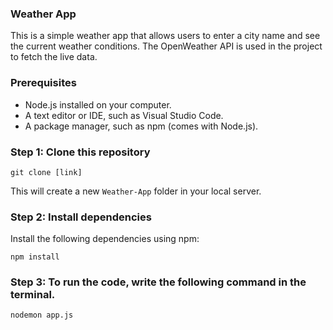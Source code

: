  ### Weather App

This is a simple weather app that allows users to enter a city name and see the current weather conditions. The OpenWeather API is used in the project to fetch the live data.

### Prerequisites

- Node.js installed on your computer.
- A text editor or IDE, such as Visual Studio Code.
- A package manager, such as npm (comes with Node.js).

### Step 1: Clone this repository
```
git clone [link]
```

This will create a new `Weather-App` folder in your local server.

### Step 2: Install dependencies

Install the following dependencies using npm:

```
npm install
```

### Step 3: To run the code, write the following command in the terminal.
```
nodemon app.js
```
